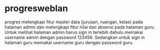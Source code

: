 # progresweblan
progres melengkapi fitur master data (jurusan, ruangan, kelas) pada halaman admin dan melengkapi fitur nilai dan absensi pada halaman guru. Untuk melihat halaman admin harus sign in terlebih dahulu memakai username admin dengan password 123456. Sedangkan untuk sign in halaman guru memakai username guru dengan password guru.
